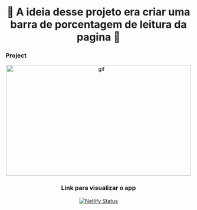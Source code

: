 <h1 align="center">
  🚀️ A ideia desse projeto era criar uma barra de porcentagem de leitura da pagina 🚀️
</h1>

### Project

<div align="center"> 
  <img alt="gif" src="./.github/gif.gif" width="500px" height="300px" />

### Link para visualizar o app

[![Netlify Status](https://api.netlify.com/api/v1/badges/46deacd7-cc31-4cd4-9232-fc34088e4c7c/deploy-status)](https://purejsprojects.netlify.app/percentagereadbar/)